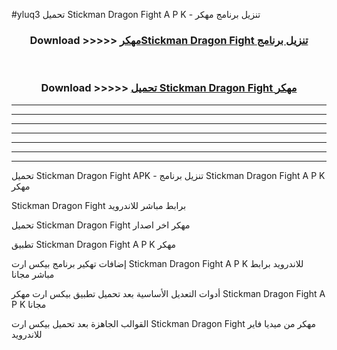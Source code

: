 #yluq3 تحميل Stickman Dragon Fight  A P K - تنزيل برنامج مهكر



<div align="center">
<h3>Download >>>>> <a href="https://runaway1.web.app/?sq=Stickman Dragon Fight ">مهكرStickman Dragon Fight  تنزيل برنامج</a></h3><br>

<h3>Download >>>>> <a href="https://runaway1.web.app/?sq=Stickman Dragon Fight ">تحميل Stickman Dragon Fight  مهكر</a></h3>
</div>


----------------------------------------------------------

----------------------------------------------------------

----------------------------------------------------------

----------------------------------------------------------

----------------------------------------------------------

----------------------------------------------------------

----------------------------------------------------------

تحميل Stickman Dragon Fight  APK - تنزيل برنامج Stickman Dragon Fight  A P K مهكر

Stickman Dragon Fight  برابط مباشر للاندرويد

تحميل Stickman Dragon Fight  مهكر اخر اصدار

تطبيق Stickman Dragon Fight  A P K مهكر

إضافات تهكير برنامج بيكس ارت Stickman Dragon Fight  A P K للاندرويد برابط مباشر مجانا

أدوات التعديل الأساسية بعد تحميل تطبيق بيكس ارت مهكر Stickman Dragon Fight  A P K مجانا

القوالب الجاهزة بعد تحميل بيكس ارت Stickman Dragon Fight  مهكر من ميديا فاير للاندرويد


